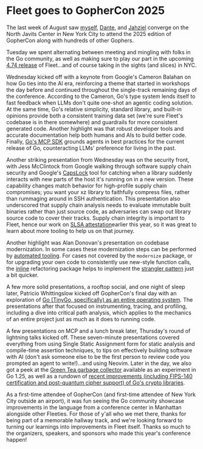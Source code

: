 # Fleet goes to GopherCon 2025

The last week of August saw [myself](https://github.com/iansltx), [Dante](https://github.com/dantecatalfamo), and
[Jahziel](https://github.com/jahzielv) converge on the North Javits Center in New York City to attend the 2025 edition
of GopherCon along with hundreds of other Gophers.

<!-- TODO gophercon-2025-russ-cox.jpg alt=Fleeties posing with Russ Cox -->

Tuesday we spent alternating between meeting and mingling with folks in the Go community, as well as making sure to
play our part in the upcoming [4.74 release](https://github.com/fleetdm/fleet/milestone/170) of Fleet...and of course
taking in the sights (and slices) in NYC.

<!-- TODO gophercon-2025-pizza.jpg alt=When in NYC, you can't miss slices.Eat() -->

Wednesday kicked off with a keynote from Google's Cameron Balahan on how Go ties into the AI era, reinforcing a theme
that started in workshops the day before and continued throughout the single-track remaining days of the conference.
According to the Cameron, Go's type system lends itself to fast feedback when LLMs don't quite one-shot an agentic
coding solution. At the same time, Go's relative simplicity, standard library, and built-in opinions provide both a
consistent training data set (we're sure Fleet's codebase is in there somewhere) and guardrails for more consistent
generated code. Another highlight was that robust developer tools and accurate documentation help both humans and AIs
to build better code. Finally, [Go's MCP SDK](https://github.com/modelcontextprotocol/go-sdk) grounds agents in best
practices for the current release of Go, counteracting LLMs' preference for living in the past.

<!-- TODO gophercon-2025-wednesday-ai-humans-similar-needs.jpg alt=The keynote made a point that AIs and humans have similar needs for good developer tooling -->

Another striking presentation from Wednesday was on the security front, with Jess McClintock from Google walking through
software supply chain security and Google's [CapsLock](https://github.com/google/capslock) tool for catching when a
library suddenly interacts with new parts of the host it's running on in a new version. These capability changes
match behavior for high-profile supply chain compromises; you want your xz library to faithfully compress files,
rather than rummaging around in SSH authentication. This presentation also underscored that supply chain analysis needs
to evaluate immutable built binaries rather than just source code, as adversaries can swap out library source code to
cover their tracks. Supply chain integrity is important to Fleet, hence our work on
[SLSA attestation](https://fleetdm.com/guides/fleet-software-attestation)earlier this year, so it was great to learn
about more tooling to help us on that journey.

Another highlight was Alan Donovan's presentation on codebase modernization. In some cases these modernization steps can
be performed by [automated tooling](https://pkg.go.dev/golang.org/x/tools/gopls/internal/analysis/modernize). For cases
not covered by the `modernize` package, or for upgrading your own code to consistently use new-style function calls,
the [inline](https://pkg.go.dev/golang.org/x/tools/internal/refactor/inline) refactoring package helps to implement the
[strangler pattern](https://martinfowler.com/bliki/StranglerFigApplication.html) just a bit quicker.

A few more solid presentations, a rooftop social, and one night of sleep later, Patricio Whittingslow kicked off
GopherCon's final day with an exploration of [Go (TinyGo, specifically) as an entire operating system](https://www.gophercon.com/agenda/session/1557395).
The presentations after that focused on instrumenting, tracing, and profiling, including a dive into critical path
analysis, which applies to the mechanics of an entire project just as much as it does to running code.

A few presentations on MCP and a lunch break later, Thursday's round of lightning talks kicked off. These seven-minute
presentations covered everything from using Single Static Assignment form for static analysis and compile-time assertion
techniques, to tips on effectively building software with AI (don't ask someone else to be the first person to review
code you prompted an agent to write!)...and using Neovim. Later in the day, we also got a peek at the 
[Green Tea garbage collector](https://siddharthav.medium.com/green-tea-garbage-collector-63233aa5a9b5) available as an
experiment in Go 1.25, as well as a rundown of [recent improvements (including FIPS-140 certification and post-quantum
cipher support) of Go's crypto libraries](https://www.gophercon.com/agenda/session/1557398).

<!-- TODO gophercon-2025-thursday-no-vulns.jpg alt=No bad news is great news for Go cryptography -->

As a first-time attendee of GopherCon (and first-time attendee of New York City outside an airport), it was fun seeing
the Go community showcase improvements in the language from a conference center in Manhattan alongside other Fleeties.
For those of y'all who we met there, thanks for being part of a memorable hallway track, and we're looking forward to
turning our learnings into improvements in Fleet itself. Thanks so much to the organizers, speakers, and sponsors who
made this year's conference happen!

<!-- TODO gophercon-2025-thursday-ian-times-square.jpg alt=The post author at Times Square, complete with Fleet swag -->

<meta name="category" value="announcements">
<meta name="authorGitHubUsername" value="iansltx">
<meta name="authorFullName" value="Ian Littman">
<meta name="publishedOn" value="2023-09-10">
<meta name="articleTitle" value="Fleet goes to GopherCon 2025">
<meta name="description" value="Engineering Fleeties made it out to New York for the 2025 edition of GopherCon, and brought back learnings to make Fleet even better">

